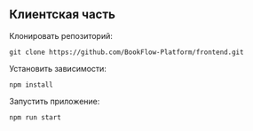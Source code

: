 ## Клиентская часть

Клонировать репозиторий:

`git clone https://github.com/BookFlow-Platform/frontend.git`

Установить зависимости:

`npm install`

Запустить приложение:

`npm run start`
